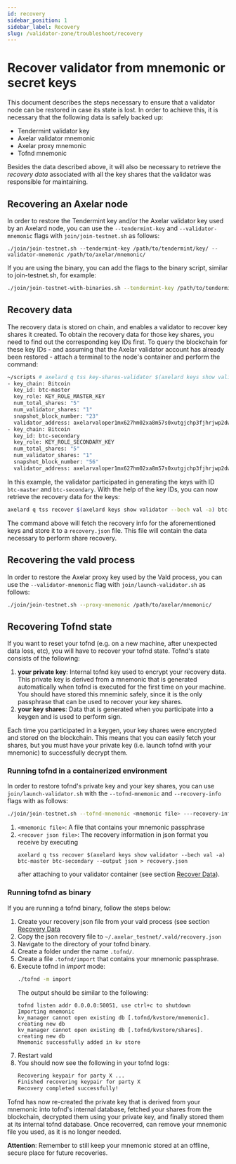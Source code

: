 ```yaml
---
id: recovery
sidebar_position: 1
sidebar_label: Recovery
slug: /validator-zone/troubleshoot/recovery
---
```


# Recover validator from mnemonic or secret keys

This document describes the steps necessary to ensure that a validator node can be restored in case its state is lost. In order to achieve this, it is necessary that the following data is safely backed up:

* Tendermint validator key
* Axelar validator mnemonic
* Axelar proxy mnemonic
* Tofnd mnemonic

Besides the data described above, it will also be necessary to retrieve the *recovery data* associated with all the key shares that the validator was responsible for maintaining.

## Recovering an Axelar node

In order to restore the Tendermint key and/or the Axelar validator key used by an Axelard node, you can use the `--tendermint-key` and `--validator-mnemonic` flags with `join/join-testnet.sh` as follows:

```
./join/join-testnet.sh --tendermint-key /path/to/tendermint/key/ --validator-mnemonic /path/to/axelar/mnemonic/
```

If you are using the binary, you can add the flags to the binary script, similar to join-testnet.sh, for example:
```bash
./join/join-testnet-with-binaries.sh --tendermint-key /path/to/tendermint/key/ --validator-mnemonic /path/to/axelar/mnemonic/
```

## Recovery data

The recovery data is stored on chain, and enables a validator to recover key shares it created.
To obtain the recovery data for those key shares, you need to find out the corresponding key IDs first.
To query the blockchain for these key IDs - and assuming that the Axelar validator account has already been restored - attach a terminal to the node's container and perform the command:

```bash
~/scripts # axelard q tss key-shares-validator $(axelard keys show validator --bech val -a)
- key_chain: Bitcoin
  key_id: btc-master
  key_role: KEY_ROLE_MASTER_KEY
  num_total_shares: "5"
  num_validator_shares: "1"
  snapshot_block_number: "23"
  validator_address: axelarvaloper1mx627hm02xa8m57s0xutgjchp3fjhrjwp2dw42
- key_chain: Bitcoin
  key_id: btc-secondary
  key_role: KEY_ROLE_SECONDARY_KEY
  num_total_shares: "5"
  num_validator_shares: "1"
  snapshot_block_number: "56"
  validator_address: axelarvaloper1mx627hm02xa8m57s0xutgjchp3fjhrjwp2dw4
```

In this example, the validator participated in generating the keys with ID `btc-master` and `btc-secondary`.
With the help of the key IDs, you can now retrieve the recovery data for the keys:

```bash
axelard q tss recover $(axelard keys show validator --bech val -a) btc-master btc-secondary --output json > recovery.json
```

The command above will fetch the recovery info for the aforementioned keys and store it to a `recovery.json` file.
This file will contain the data necessary to perform share recovery.

## Recovering the vald process

In order to restore the Axelar proxy key used by the Vald process, you can use the `--validator-mnemonic` flag with `join/launch-validator.sh` as follows:

```bash
./join/join-testnet.sh --proxy-mnemonic /path/to/axelar/mnemonic/
```

## Recovering Tofnd state

If you want to reset your tofnd (e.g. on a new machine, after unexpected data loss, etc), you will have to recover your tofnd state. Tofnd's state consists of the following:
1. **your private key**: Internal tofnd key used to encrypt your recovery data. This private key is derived from a mnemonic that is generated automatically when tofnd is executed for the first time on your machine. You should have stored this mneminic safely, since it is the only passphrase that can be used to recover your key shares.
2. **your key shares**: Data that is generated when you participate into a keygen and is used to perform sign.

Each time you participated in a keygen, your key shares were encrypted and stored on the blockchain. This means that you can easily fetch your shares, but you must have your private key (i.e. launch tofnd with your mnemonic) to successfully decrypt them.

### Running tofnd in a containerized environment

In order to restore tofnd's private key and your key shares, you can use `join/launch-validator.sh` with the `--tofnd-mnemonic` and `--recovery-info` flags with as follows:

```bash
./join/join-testnet.sh --tofnd-mnemonic <mnemonic file> ---recovery-info <recover json file>
```

1. `<mnemonic file>`: A file that contains your mnemonic passphrase
2. `<recover json file>`: The recovery information in json format you receive by executing
    ```
    axelard q tss recover $(axelard keys show validator --bech val -a) btc-master btc-secondary --output json > recovery.json
    ```
    after attaching to your validator container (see section [Recover Data](#Recovery_Data)).

### Running tofnd as binary

If you are running a tofnd binary, follow the steps below:
1. Create your recovery json file from your vald process (see section [Recovery Data](#Recovery_Data)
2. Copy the json recovery file to `~/.axelar_testnet/.vald/recovery.json`
3. Navigate to the directory of your tofnd binary.
4. Create a folder under the name `.tofnd/`.
5. Create a file `.tofnd/import` that contains your mnemonic passphrase.
6. Execute tofnd in *import* mode:
    ```bash
    ./tofnd -m import
    ```
    The output should be similar to the following:
    ```
    tofnd listen addr 0.0.0.0:50051, use ctrl+c to shutdown
    Importing mnemonic
    kv_manager cannot open existing db [.tofnd/kvstore/mnemonic]. creating new db
    kv_manager cannot open existing db [.tofnd/kvstore/shares]. creating new db
    Mnemonic successfully added in kv store
    ```
7. Restart vald
8. You should now see the following in your tofnd logs:
    ```bash
    Recovering keypair for party X ...
    Finished recovering keypair for party X
    Recovery completed successfully!
    ```

Tofnd has now re-created the private key that is derived from your mnemonic into tofnd's internal database, fetched your shares from the blockchain, decrypted them using your private key, and finally stored them at its internal tofnd database. Once recoverred, can remove your mnemonic file you used, as it is no longer needed.

**Attention**: Remember to still keep your mnemonic stored at an offline, secure place for future recoveries.
